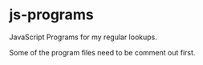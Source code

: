 # js-programs
JavaScript Programs for my regular lookups.

Some of the program files need to be comment out first.
